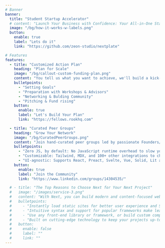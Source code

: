 ```yaml
---
# Banner
banner:
  title: "Student Startup Accelerator"
  # content: "Launch Your Business with Confidence: Your All-in-One Startup Accelerator"
  image: "/bg/how-it-works-w-labels.png"
  button:
    enable: true
    label: "Lets do it"
    link: "https://github.com/zeon-studio/nextplate"

# Features
features:
  - title: "Customized Action Plan"
    heading: "Plan for Scale"
    image: "/bg/callout-custom-funding-plan.png"
    content: "You tell us what you want to achieve, we'll build a kick-ass plan to get it done fast. We'll customize your plan to take advantage of the playbooks of thousands of startups before you."
    bulletpoints:
      - "Setting Goals"
      - "Preparation with Workshops & Advisors"
      - "Networking & Bulding Community"
      - "Pitching & Fund rising"
    button:
      enable: true
      label: "Let's Build Your Plan"
      link: "https://fellows.rookhq.com"

  - title: "Curated Peer Groups"
    heading: "Grow Your Network"
    image: "/bg/CuratedPeerGroups.png"
    content: "Join hand-curated peer groups led by passionate Founders/CEOs in a private, intimate environment where everyone can be brutally honest."
    bulletpoints:
      - "Zero JS, by default: No JavaScript runtime overhead to slow you down."
      - "Customizable: Tailwind, MDX, and 100+ other integrations to choose from."
      - "UI-agnostic: Supports React, Preact, Svelte, Vue, Solid, Lit and more."
    button:
      enable: true
      label: "Join the Community"
      link: "https://www.linkedin.com/groups/14304535/"

  # - title: "The Top Reasons to Choose Next for Your Next Project"
  #   image: "/images/service-3.png"
  #   content: "With Next, you can build modern and content-focused websites without sacrificing performance or ease of use."
  #   bulletpoints:
  #     - "Instantly load static sites for better user experience and SEO."
  #     - "Intuitive syntax and support for popular frameworks make learning and using Next a breeze."
  #     - "Use any front-end library or framework, or build custom components, for any project size."
  #     - "Built on cutting-edge technology to keep your projects up-to-date with the latest web standards."
  #   button:
  #     enable: false
  #     label: ""
  #     link: ""
---
```

